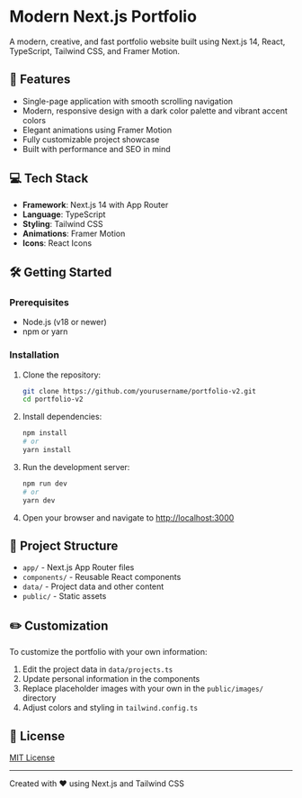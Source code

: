 # Modern Next.js Portfolio

A modern, creative, and fast portfolio website built using Next.js 14, React, TypeScript, Tailwind CSS, and Framer Motion.

## 🚀 Features

- Single-page application with smooth scrolling navigation
- Modern, responsive design with a dark color palette and vibrant accent colors
- Elegant animations using Framer Motion
- Fully customizable project showcase
- Built with performance and SEO in mind

## 💻 Tech Stack

- **Framework**: Next.js 14 with App Router
- **Language**: TypeScript
- **Styling**: Tailwind CSS
- **Animations**: Framer Motion
- **Icons**: React Icons

## 🛠️ Getting Started

### Prerequisites

- Node.js (v18 or newer)
- npm or yarn

### Installation

1. Clone the repository:

   ```bash
   git clone https://github.com/yourusername/portfolio-v2.git
   cd portfolio-v2
   ```

2. Install dependencies:

   ```bash
   npm install
   # or
   yarn install
   ```

3. Run the development server:

   ```bash
   npm run dev
   # or
   yarn dev
   ```

4. Open your browser and navigate to [http://localhost:3000](http://localhost:3000)

## 📁 Project Structure

- `app/` - Next.js App Router files
- `components/` - Reusable React components
- `data/` - Project data and other content
- `public/` - Static assets

## ✏️ Customization

To customize the portfolio with your own information:

1. Edit the project data in `data/projects.ts`
2. Update personal information in the components
3. Replace placeholder images with your own in the `public/images/` directory
4. Adjust colors and styling in `tailwind.config.ts`

## 📝 License

[MIT License](LICENSE)

---

Created with ❤️ using Next.js and Tailwind CSS
